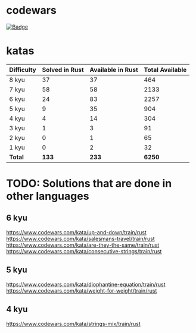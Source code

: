 # codewars
[![Badge](https://www.codewars.com/users/sigod/badges/micro)](https://www.codewars.com/users/sigod)

# katas

| Difficulty | Solved in Rust | Available in Rust | Total Available |
| :--- | :--- | :--- | :--- |
| 8 kyu | 37 | 37 | 464 |
| 7 kyu | 58 | 58 | 2133 |
| 6 kyu | 24 | 83 | 2257 |
| 5 kyu | 9 | 35 | 904 |
| 4 kyu | 4 | 14 | 304 |
| 3 kyu | 1 | 3 | 91 |
| 2 kyu | 0 | 1 | 65 |
| 1 kyu | 0 | 2 | 32 |
| **Total** | **133** | **233** | **6250** |

# TODO: Solutions that are done in other languages

## 6 kyu
https://www.codewars.com/kata/up-and-down/train/rust  
https://www.codewars.com/kata/salesmans-travel/train/rust  
https://www.codewars.com/kata/are-they-the-same/train/rust  
https://www.codewars.com/kata/consecutive-strings/train/rust  

## 5 kyu
https://www.codewars.com/kata/diophantine-equation/train/rust  
https://www.codewars.com/kata/weight-for-weight/train/rust  

## 4 kyu
https://www.codewars.com/kata/strings-mix/train/rust  
